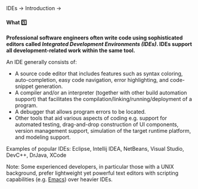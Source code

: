 <link rel="stylesheet" href="{{baseUrl}}/css/textbook.css">

<div class="website-content">

<div id="path">IDEs &rarr; Introduction &rarr;</div>

<div id="title">

#### What :one:

</div>

<div id="body">

**Professional software engineers often write code using sophisticated editors called _Integrated Development Environments (IDEs)_. IDEs support all development-related work within the same tool.**

An IDE generally consists of:

*  A source code editor that includes features such as syntax coloring, auto-completion, easy code navigation, error highlighting, and code-snippet generation.
*  A compiler and/or an interpreter (together with other build automation support) that facilitates the compilation/linking/running/deployment of a program.
*  A debugger that allows program errors to be located.
*  Other tools that aid various aspects of coding e.g. support for automated testing, drag-and-drop construction of UI components, version management support, simulation of the target runtime platform, and modeling support.

Examples of popular IDEs: Eclipse, Intellij IDEA, NetBeans, Visual Studio, DevC++, DrJava, XCode

<tip-box>

Note: Some experienced developers, in particular those with a UNIX background, prefer lightweight yet powerful text editors with scripting capabilities (e.g. [Emacs](http://www.gnu.org/software/emacs/)) over heavier IDEs.

</tip-box>

</div>

<div id="extras">

<include src="exercises.md" />

</div>

</div>
